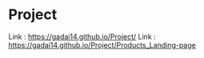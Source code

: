 # Project
Link : https://gadai14.github.io/Project/
Link : https://gadai14.github.io/Project/Products_Landing-page
